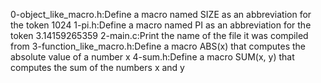 0-object_like_macro.h:Define a macro named SIZE as an abbreviation for the token 1024
1-pi.h:Define a macro named PI as an abbreviation for the token 3.14159265359
2-main.c:Print the name of the file it was compiled from
3-function_like_macro.h:Define a macro ABS(x) that computes the absolute value of a number x
4-sum.h:Define a macro SUM(x, y) that computes the sum of the numbers x and y
